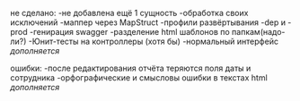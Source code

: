 не сделано:
-не добавлена ещё 1 сущность
-обработка своих исключений
-маппер через MapStruct
-профили развёртывания -dep и -prod
-генирация swagger
-разделение html шаблонов по папкам(надо-ли?)
-Юнит-тесты на контроллеры (хотя бы)
-нормальный интерфейс
*дополняется*



ошибки:
-после редактирования отчёта теряются поля даты и сотрудника
-орфографические и смысловы ошибки в текстах html
*дополняется*
